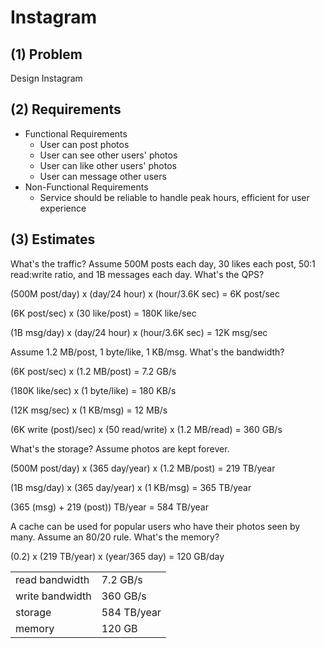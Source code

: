 # Instagram

## (1) Problem
Design Instagram

## (2) Requirements
- Functional Requirements
  - User can post photos
  - User can see other users' photos
  - User can like other users' photos
  - User can message other users
- Non-Functional Requirements
  - Service should be reliable to handle peak hours, efficient for user experience

## (3) Estimates
What's the traffic? Assume 500M posts each day, 30 likes each post, 50:1 read:write ratio, and 1B messages each day. What's the QPS?

(500M post/day) x (day/24 hour) x (hour/3.6K sec) = 6K post/sec

(6K post/sec) x (30 like/post) = 180K like/sec

(1B msg/day) x (day/24 hour) x (hour/3.6K sec) = 12K msg/sec

Assume 1.2 MB/post, 1 byte/like, 1 KB/msg. What's the bandwidth?

(6K post/sec) x (1.2 MB/post) = 7.2 GB/s

(180K like/sec) x (1 byte/like) = 180 KB/s

(12K msg/sec) x (1 KB/msg) = 12 MB/s

(6K write (post)/sec) x (50 read/write) x (1.2 MB/read) = 360 GB/s

What's the storage? Assume photos are kept forever.

(500M post/day) x (365 day/year) x (1.2 MB/post) = 219 TB/year

(1B msg/day) x (365 day/year) x (1 KB/msg) = 365 TB/year

(365 (msg) + 219 (post)) TB/year = 584 TB/year

A cache can be used for popular users who have their photos seen by many. Assume an 80/20 rule. What's the memory?

(0.2) x (219 TB/year) x (year/365 day) = 120 GB/day

|||
|---|---|
| read bandwidth | 7.2 GB/s |
| write bandwidth | 360 GB/s |
| storage | 584 TB/year |
| memory | 120 GB |
